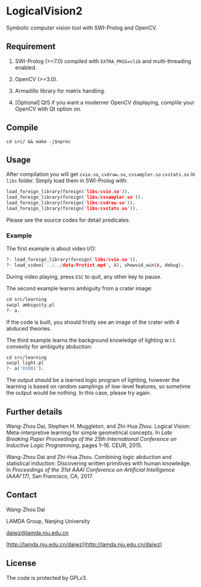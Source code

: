 # LogicalVision2 #

Symbolic computer vision tool with SWI-Prolog and OpenCV.

## Requirement ##

1. SWI-Prolog (>=7.0) compiled with `EXTRA_PKGS=clib` and multi-threading enabled.

2. OpenCV (>=3.0).

3. Armadillo library for matrix handling.

4. [Optional] Qt5 if you want a moderner OpenCV displaying, complile your OpenCV with Qt option on.

## Compile ##

`cd src/ && make -j$nproc`

## Usage ##

After compilation you will get `cvio.so`, `cvdraw.so`, `cvsampler.so` `cvstats.so` in `libs` folder. Simply load them in SWI-Prolog with:

```prolog
load_foreign_library(foreign('libs/cvio.so')).
load_foreign_library(foreign('libs/cvsampler.so')).
load_foreign_library(foreign('libs/cvdraw.so')).
load_foreign_library(foreign('libs/cvstats.so')).
```

Please see the source codes for detail predicates.

### Example ###

The first example is about video I/O:

```prolog
?- load_foreign_library(foreign('libs/cvio.so')).
?- load_video('../../data/Protist.mp4', A), showvid_win(A, debug).
```

During video playing, press `ESC` to quit, any other key to pause.

The second example learns ambiguity from a crater image:

```prolog
cd src/learning
swipl ambiguity.pl
?- a.
```

If the code is built, you should firstly see an image of the crater with 4 abduced theories.

The third example learns the background knowledge of lighting w.r.t. convexity for ambiguity abduction:

```prolog
cd src/learning
swipl light.pl
?- a('01001').
```

The output should be a learned logic program of lighting, however the learning is based on random samplings of low-level features, so sometime the output would be nothing. In this case, please try again.

## Further details ##

Wang-Zhou Dai, Stephen H. Muggleton, and Zhi-Hua Zhou. Logical Vision: Meta-interpretive learning for simple geometrical concepts. In _Late Breaking Paper Proceedings of the 25th International Conference on Inductive Logic Programming_, pages 1–16. CEUR, 2015.

Wang-Zhou Dai and Zhi-Hua Zhou. Combining logic abduction and statistical induction: Discovering written primitives with human knowledge. In _Proceedings of the 31st AAAI Conference on Artificial Intelligence (AAAI'17)_, San Francisco, CA, 2017.


## Contact ##

Wang-Zhou Dai

LAMDA Group, Nanjing University

[daiwz@lamda.nju.edu.cn](mailto:daiwz@lamda.nju.edu.cn)

[http://lamda.nju.edu.cn/daiwz](http://lamda.nju.edu.cn/daiwz)

## License ##

The code is protected by GPLv3.
